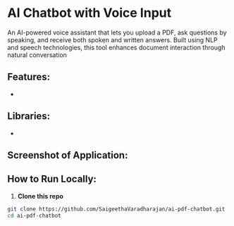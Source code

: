 # AI Chatbot with Voice Input
An AI-powered voice assistant that lets you upload a PDF, ask questions by speaking, and receive both spoken and written answers. Built using NLP and speech technologies, this tool enhances document interaction through natural conversation

## Features:
-

## Libraries:
-

## Screenshot of Application:


## How to Run Locally:
1. **Clone this repo**
```bash
git clone https://github.com/SaigeethaVaradharajan/ai-pdf-chatbot.git
cd ai-pdf-chatbot
